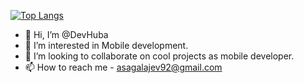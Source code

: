 [![Top Langs](https://github-readme-stats.vercel.app/api/top-langs/?username=devhuba&layout=compact)](https://github.com/anuraghazra/github-readme-stats)



- 👋 Hi, I’m @DevHuba
- 👀 I’m interested in Mobile development.
- 💞️ I’m looking to collaborate on cool projects as mobile developer.
- 📫 How to reach me - asagalajev92@gmail.com

<!---
DevHuba/DevHuba is a ✨ special ✨ repository because its `README.md` (this file) appears on your GitHub profile.
You can click the Preview link to take a look at your changes.
--->
